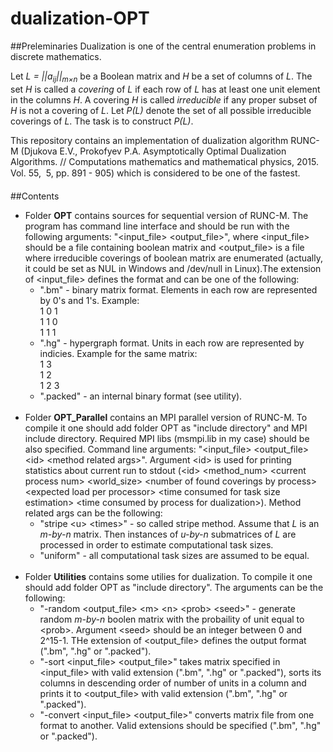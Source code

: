 # dualization-OPT

##Preleminaries
Dualization is one of the central enumeration problems in discrete mathematics. 

Let <i>L = ||a<sub>ij</sub>||<sub>m&#215;n</sub></i> be a Boolean matrix and <i>H</i> be a set of columns of <i>L</i>.
The set <i>H</i> is called a <i>covering</i> of <i>L</i> if each row of <i>L</i> has at least one unit element in the columns <i>H</i>.
A covering <i>H</i> is called <i>irreducible</i> if any proper subset of <i>H</i> is not a covering of <i>L</i>.
Let <i>P(L)</i> denote the set of all possible irreducible coverings of <i>L</i>.
The task is to construct <i>P(L)</i>.

This repository contains an implementation of dualization algorithm RUNC-M (Djukova E.V., Prokofyev P.A. Asymptotically Optimal Dualization Algorithms. //
Computations mathematics and mathematical physics, 2015. Vol. 55,  5, pp. 891 - 905) which is considered to be one of the fastest.

##Contents
<ul>
  <li>
    Folder <b>OPT</b> contains sources for sequential version of RUNC-M. The program has command line interface and should be run with the following arguments: "&lt;input_file&gt; &lt;output_file&gt;", where &lt;input_file&gt; should be a file containing boolean matrix and &lt;output_file&gt; is a file where irreducible coverings of boolean matrix are enumerated (actually, it could be set as NUL in Windows and /dev/null in Linux).The extension of &lt;input_file&gt; defines the format and can be one of the following:
    <ul>
      <li>
      ".bm" - binary matrix format. Elements in each row are represented by 0's and 1's. Example:<br>
      1 0 1 <br>
      1 1 0 <br>
      1 1 1
      </li>
      <li>
      ".hg" - hypergraph format. Units in each row are represented by indicies. Example for the same matrix:<br>
      1 3<br>
      1 2<br>
      1 2 3
      </li>
      <li>
      ".packed" - an internal binary format (see utility). 
      </li>
    </ul>
  </li>
  <br>
  <li>
  Folder <b>OPT_Parallel</b> contains an MPI parallel version of RUNC-M. To compile it one should add folder OPT as "include directory" and MPI include directory. Required MPI libs (msmpi.lib in my case) should be also specified. Command line arguments: "&lt;input_file&gt; &lt;output_file&gt; &lt;id&gt; &lt;method related args&gt;". Argument &lt;id&gt; is used for printing statistics about current run to stdout (&lt;id&gt; &lt;method_num&gt; &lt;current process num&gt; &lt;world_size&gt; &lt;number of found coverings by process&gt; &lt;expected load per processor&gt; &lt;time consumed for task size estimation&gt; &lt;time consumed by process for dualization&gt;). Method related args can be the following:
    <ul>
      <li>
      "stripe &lt;u&gt; &lt;times&gt;" - so called stripe method. Assume that <i>L</i> is an <i>m-by-n</i> matrix. Then <times> instances of <i>u-by-n</i> submatrices of <i>L</i> are processed in order to estimate computational task sizes. 
      </li>
      <li>
      "uniform" - all computational task sizes are assumed to be equal.
      </li>
    </ul>
  </li>
  <br>
  <li>
  Folder <b>Utilities</b> contains some utilies for dualization. To compile it one should add folder OPT as "include directory". The arguments can be the following:
    <ul>
      <li>
      "-random &lt;output_file&gt; &lt;m&gt; &lt;n&gt; &lt;prob&gt; &lt;seed&gt;" - generate random <i>m-by-n</i> boolen matrix with the probaility of unit equal to &lt;prob&gt;. Argument &lt;seed&gt; should be an integer between 0 and 2^15-1. THe extension of &lt;output_file&gt; defines the output format (".bm", ".hg" or ".packed"). 
      </li>
      <li>
      "-sort &lt;input_file&gt; &lt;output_file&gt;" takes matrix specified in &lt;input_file&gt; with valid extension (".bm", ".hg" or ".packed"), sorts its columns in descending order of number of units in a column and prints it to &lt;output_file&gt;  with valid extension (".bm", ".hg" or ".packed").
      </li>
      <li>
      "-convert &lt;input_file&gt; &lt;output_file&gt;" converts matrix file from one format to another. Valid extensions should be specified (".bm", ".hg" or ".packed").
      </li>
    </ul>  
  </li>
</ul>

